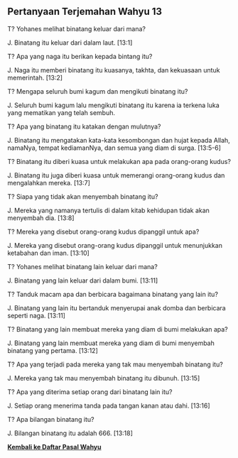 ﻿## Pertanyaan Terjemahan Wahyu 13 ##

T? Yohanes melihat binatang keluar dari mana?

J. Binatang itu keluar dari dalam laut. [13:1]

T? Apa yang naga itu berikan kepada bintang itu?

J. Naga itu memberi binatang itu kuasanya, takhta, dan kekuasaan untuk memerintah. [13:2]

T? Mengapa seluruh bumi kagum dan mengikuti binatang itu?

J. Seluruh bumi kagum lalu mengikuti binatang itu karena ia terkena luka yang mematikan yang telah sembuh.

T? Apa yang binatang itu katakan dengan mulutnya?

J. Binatang itu mengatakan kata-kata kesombongan dan hujat kepada Allah, namaNya, tempat kediamanNya, dan semua yang diam di surga. [13:5-6]

T? Binatang itu diberi kuasa untuk melakukan apa pada orang-orang kudus?

J. Binatang itu juga diberi kuasa untuk memerangi orang-orang kudus dan mengalahkan mereka. [13:7]

T? Siapa yang tidak akan menyembah binatang itu?

J. Mereka yang namanya tertulis di dalam kitab kehidupan tidak akan menyembah dia. [13:8]

T? Mereka yang disebut orang-orang kudus dipanggil untuk apa?

J. Mereka yang disebut orang-orang kudus dipanggil untuk menunjukkan ketabahan dan iman. [13:10]

T? Yohanes melihat binatang lain keluar dari mana?

J. Binatang yang lain keluar dari dalam bumi. [13:11]

T? Tanduk macam apa dan berbicara bagaimana binatang yang lain itu?

J. Binatang yang lain itu bertanduk menyerupai anak domba dan berbicara seperti naga. [13:11]

T? Binatang yang lain membuat mereka yang diam di bumi melakukan apa?

J. Binatang yang lain membuat mereka yang diam di bumi menyembah binatang yang pertama. [13:12]

T? Apa yang terjadi pada mereka yang tak mau menyembah binatang itu?

J. Mereka yang tak mau menyembah binatang itu dibunuh. [13:15]

T? Apa yang diterima setiap orang dari binatang lain itu?

J. Setiap orang menerima tanda pada tangan kanan atau dahi. [13:16]

T? Apa bilangan binatang itu?

J. Bilangan binatang itu adalah 666. [13:18]

__[Kembali ke Daftar Pasal Wahyu](./)__

